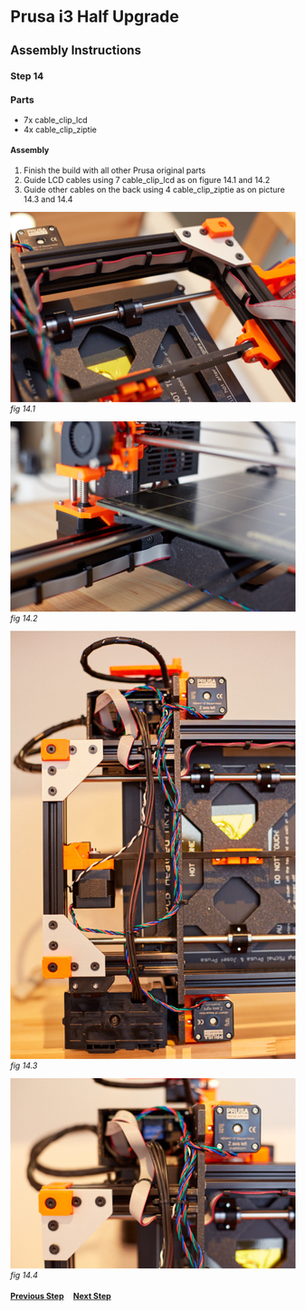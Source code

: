 # Prusa i3 Half Upgrade

## Assembly Instructions

### Step 14

### Parts

* 7x cable_clip_lcd
* 4x cable_clip_ziptie

#### Assembly

1. Finish the build with all other Prusa original parts
1. Guide LCD cables using 7 cable_clip_lcd as on figure 14.1 and 14.2
1. Guide other cables on the back using 4 cable_clip_ziptie as on picture 14.3 and 14.4



![](img/fig14.1.jpg)\
*fig 14.1*

![](img/fig14.2.jpg)\
*fig 14.2*

![](img/fig14.3.jpg)\
*fig 14.3*

![](img/fig14.4.jpg)\
*fig 14.4*


#### [Previous Step](step13.md) &nbsp;&nbsp;&nbsp; [Next Step](step15.md)